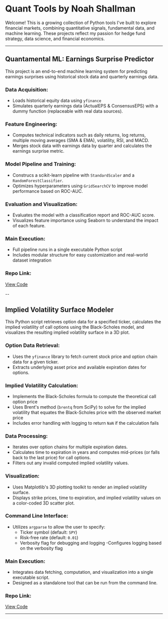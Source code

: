 # Quant Tools by Noah Shallman

Welcome! This is a growing collection of Python tools I've built to explore financial markets, combining quantitative signals, fundamental data, and machine learning. These projects reflect my passion for hedge fund strategy, data science, and financial economics.

---
## Quantamental ML: Earnings Surprise Predictor

This project is an end-to-end machine learning system for predicting earnings surprises using historical stock data and quarterly earnings data.

### Data Acquisition:
- Loads historical equity data using `yfinance`
- Simulates quarterly earnings data (ActualEPS & ConsensusEPS) with a dummy function (replaceable with real data sources).

### Feature Engineering:
- Computes technical indicators such as daily returns, log returns, multiple moving averages (SMA & EMA), volatility, RSI, and MACD.
- Merges stock data with earnings data by quarter and calculates the earnings surprise metric.

### Model Pipeline and Training:
- Construcs a scikit-learn pipeline with `StandardScaler` and a `RandomForestClassifier`. 
- Optimizes hyperparameters using `GridSearchCV` to improve model performance based on ROC-AUC. 

### Evaluation and Visualization:
- Evaluates the model with a classification report and ROC-AUC score.
- Visualizes feature importance using Seaborn to understand the impact of each feature.

### Main Execution:
- Full pipeline runs in a single executable Python script
- Includes modular structure for easy customization and real-world dataset integration

### Repo Link:
[View Code](https://github.com/noahshallman/quant-tools/blob/main/earnings_surprise_2.py)

--
## Implied Volatility Surface Modeler

This Python script retrieves option data for a specified ticker, calculates the implied volatility of call options using the Black-Scholes model, and visualizes the resulting implied volatility surface in a 3D plot. 

### Option Data Retrieval:
- Uses the `yfinance` library to fetch current stock price and option chain data for a given ticker.
- Extracts underlying asset price and available expiration dates for options.

### Implied Volatility Calculation:
- Implements the Black-Scholes formula to compute the theoretical call option price
- Uses Brent's method (`brentq` from SciPy) to solve for the implied volatility that equates the Black-Scholes price with the observed market price
- Includes error handling with logging to return `NaN` if the calculation fails

### Data Processing:
- Iterates over option chains for multiple expiration dates.
- Calculates time to expiration in years and computes mid-prices (or falls back to the last price) for call options.
- Filters out any invalid computed implied volatility values.

### Visualization:
- Uses Matplotlib's 3D plotting toolkit to render an implied volatility surface.
- Displays strike prices, time to expiration, and implied volatility values on a color-coded 3D scatter plot.
### Command Line Interface:
- Utilizes `argparse` to allow the user to specify:
  - Ticker symbol (default: `SPY`)
  - Risk-free rate (default: `0.01`)
  - Verbosity flag for debugging and logging
-Configures logging based on the verbosity flag
### Main Execution:
- Integrates data fetching, computation, and visualization into a single executable script.
- Designed as a standalone tool that can be run from the command line.
### Repo Link:
[View Code](https://github.com/noahshallman/quant-tools/blob/main/implied_vol.py)

---
